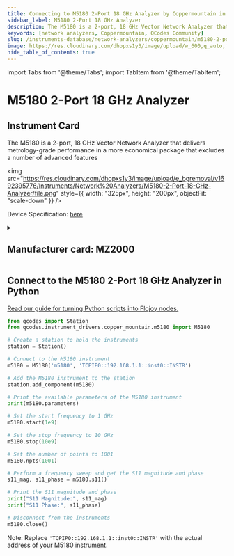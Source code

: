 ```yaml
---
title: Connecting to M5180 2-Port 18 GHz Analyzer by Coppermountain in Python
sidebar_label: M5180 2-Port 18 GHz Analyzer
description: The M5180 is a 2-port, 18 GHz Vector Network Analyzer that delivers metrology-grade performance in a more economical package that excludes a number of advanced features
keywords: [network analyzers, Coppermountain, QCodes Community]
slug: /instruments-database/network-analyzers/coppermountain/m5180-2-port-18-ghz-analyzer
image: https://res.cloudinary.com/dhopxs1y3/image/upload/w_600,q_auto,f_auto/e_bgremoval/v1692395776/Instruments/Network%20Analyzers/M5180-2-Port-18-GHz-Analyzer/file.jpg
hide_table_of_contents: true
---
```


import Tabs from '@theme/Tabs';
import TabItem from '@theme/TabItem';

# M5180 2-Port 18 GHz Analyzer

## Instrument Card

<div className="flex">

<div>

The M5180 is a 2-port, 18 GHz Vector Network Analyzer that delivers metrology-grade performance in a more economical package that excludes a number of advanced features

</div>

<img src="https://res.cloudinary.com/dhopxs1y3/image/upload/e_bgremoval/v1692395776/Instruments/Network%20Analyzers/M5180-2-Port-18-GHz-Analyzer/file.png" style={{ width: "325px", height: "200px", objectFit: "scale-down" }} />

</div>

<div className="flex text-center">

<p>Device Specification: <a target="\_blank" href="https://coppermountaintech.com/m-series-data-sheet/">here</a></p>

</div>

<details style={{ marginTop: "15px"}}>
<summary><h2>Manufacturer card: MZ2000</h2></summary>

<img src="https://res.cloudinary.com/dhopxs1y3/image/upload/v1692806129/Instruments/Vendor%20Logos/Coppermountain.png" style={{ width: "100%", height: "170px",objectFit: "scale-down" }} />

**Copper Mountain Technologies** develops innovative RF test and measurement solutions for engineers worldwide that enable engineers to extend their reach.

<ul>
  <li>Headquarters: US</li>
  <li>Yearly Revenue (millions, USD): 301.0</li>
  <li>Vendor Website: <a href="https://coppermountaintech.com/">here</a></li>
</ul>
</details>

## Connect to the M5180 2-Port 18 GHz Analyzer in Python

[Read our guide for turning Python scripts into Flojoy nodes.](https://docs.flojoy.ai/custom-nodes/creating-custom-node/)
<Tabs>

<TabItem value="Flojoy" label="Flojoy" className="flojoy-instrument-tabs">

<NodeCardCollection category='WIDGET2000' manufacturer='MZ2000'></NodeCardCollection>

</TabItem>
<TabItem value="QCodes Community" label="QCodes Community">

```python
from qcodes import Station
from qcodes.instrument_drivers.copper_mountain.m5180 import M5180

# Create a station to hold the instruments
station = Station()

# Connect to the M5180 instrument
m5180 = M5180('m5180', 'TCPIP0::192.168.1.1::inst0::INSTR')

# Add the M5180 instrument to the station
station.add_component(m5180)

# Print the available parameters of the M5180 instrument
print(m5180.parameters)

# Set the start frequency to 1 GHz
m5180.start(1e9)

# Set the stop frequency to 10 GHz
m5180.stop(10e9)

# Set the number of points to 1001
m5180.npts(1001)

# Perform a frequency sweep and get the S11 magnitude and phase
s11_mag, s11_phase = m5180.s11()

# Print the S11 magnitude and phase
print("S11 Magnitude:", s11_mag)
print("S11 Phase:", s11_phase)

# Disconnect from the instruments
m5180.close()
```
Note: Replace `'TCPIP0::192.168.1.1::inst0::INSTR'` with the actual address of your M5180 instrument.

</TabItem>
</Tabs>